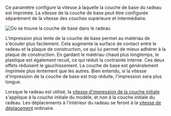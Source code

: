 Ce paramètre configure la vitesse à laquelle la couche de base du radeau est imprimée. La vitesse de la couche de base peut être configurée séparément de la vitesse des couches supérieure et intermédiaire.

![Où se trouve la couche de base dans le radeau](../../../articles/images/raft_dimensions_simplified.svg)

L'impression plus lente de la couche de base permet au matériau de s'écouler plus facilement. Cela augmente la surface de contact entre le radeau et la plaque de construction, ce qui lui permet de mieux adhérer à la plaque de construction. En gardant le matériau chaud plus longtemps, le plastique est également recuit, ce qui réduit la contrainte interne. Ces deux effets réduisent le gauchissement. La couche de base est généralement imprimée plus lentement que les autres. Bien entendu, si la vitesse d'impression de la couche de base est trop réduite, l'impression sera plus longue.

Lorsque le radeau est utilisé, la [vitesse d'impression de la couche initiale](speed_print_layer_0.md) s'applique à la couche initiale du modèle, et non à la couche initiale du radeau. Les déplacements à l'intérieur du radeau se feront à la [vitesse de déplacement](../speed/speed_travel.md) ordinaire.
